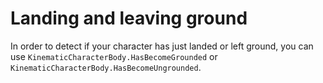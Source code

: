 
# Landing and leaving ground

In order to detect if your character has just landed or left ground, you can use `KinematicCharacterBody.HasBecomeGrounded` or `KinematicCharacterBody.HasBecomeUngrounded`.